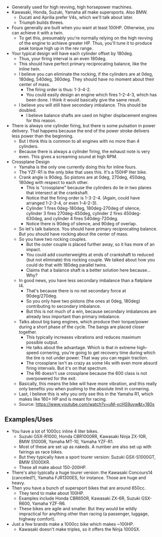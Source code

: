 - Generally used for high revving, high horsepower machines.
- Kawasaki, Honda, Suzuki, Yamaha all make supersports. Also BMW.
  - Ducati and Aprilia prefer V4s, which we'll talk about later.
  - Triumph builds threes.
- Fours generally are built when you want at least 100HP. Otherwise, you
  can achieve it with a twin.
  - To get this, presumably you're normally relying on the high revving
    of the engine to achieve greater HP. Thus, you'll tune it to produce
    peak torque high up in the rev range.
- Your typical design will have each cylinder offset by 180deg.
  - Thus, your firing interval is an even 180deg.
  - This should have perfect primary reciprocating balance, like the
    inline twin.
  - I believe you can eliminate the rocking, if the cylinders are at
    0deg, 180deg, 540deg, 360deg. They should have no moment about their
    center of mass.
    - The firing order is thus: 1-3-4-2.
    - You could easily design an engine which fires 1-2-4-3, which has
      been done. I think it would basically give the same result.
  - I believe you will still have secondary imbalance. This should be
    doubled.
    - I believe balance shafts are used on higher displacement engines
      for this reason.
- There is always one cylinder firing, but there is some pulsation in
  power delivery. That happens because the end of the power stroke
  delivers less power than the beginning.
  - But I think this is common to all engines with no more than 4
    cylinders.
  - Because there is always a cylinder firing, the exhaust note is very
    even. This gives a screaming sound at high RPM.
- Crossplane Design
  - Yamaha is the only one currently doing this for inline fours.
  - The YZF-R1 is the only bike that uses this. It's a 150HP liter bike.
  - Crank angle is 90deg. So pistons are at 0deg, 270deg, 450deg, 180deg
    with respect to each other.
    - This is "crossplane" because the cylinders do lie in two planes
      that intersect at the crankshaft.
    - Notice that the firing order is 1-3-2-4. (Again, could have
      arranged 1-2-3-4, or even 1-4-2-3).
    - Cylinder 1 fires 0deg-180deg, 180deg-270deg of silence, cylinder 3
      fires 270deg-450deg, cylinder 2 fires 450deg-630deg, and cylinder
      4 fires 540deg-720deg.
    - Notice there is 90deg of silence, and 90deg of overlap.
  - So let's talk balance. You should have primary reciprocating
    balance. But you should have rocking about the center of mass.
  - So you have two rocking couples.
    - But the outer couple is placed further away, so it has more of an
      impact.
    - You could add counterweights at ends of crankshaft to reduced (but
      not eliminate) this rocking couple. We talked about how you could
      do that with 180deg parallel twins.
    - Claims that a balance shaft is a better solution here because...
      Why?
  - In good news, you have less secondary imbalance than a flatplane I4.
    - That's because there is no net secondary force at 90deg/270deg.
    - So you only have two pistons (the ones at 0deg, 180deg)
      contributing to secondary imbalance.
    - But this is not much of a win, because secondary imbalances are
      already less important than primary imbalance.
  - Talks about big bang engines, which produce their torque/power
    during a short phase of the cycle. The bangs are placed closer
    together.
    - This typically increases vibrations and reduces maximum possible
      output.
    - He talks about the advantage. Which is that in extreme high-speed
      cornering, you're going to get recovery time during which the tire
      is not under power. That way you can regain traction.
    - The crossplane isn't as crazy as some I4s with even more absurd
      firing intervals. But it's on that spectrum.
    - The R6 doesn't use crossplane because the 600 class is not
      overpowered for the exit.
  - Basically, this means the bike will have more vibration, and this
    really only benefits you when pushing to the absolute limit in
    cornering.
  - Last, I believe this is why you only see this in the Yamaha R1,
    which makes like 160+ HP and is meant for racing.
  - Source: https://www.youtube.com/watch?v=uM-ycHS9uvw&t=180s

## Examples/Uses

- You have a lot of 1000cc inline 4 liter bikes.
  - Suzuki GSX-R1000, Honda CBR1000RR, Kawasaki Ninja ZX-10R, BMW
    S1000R, Yamaha MT-10, Yamaha YZF-R1.
  - Most of these are set up as nakeds. A number are also set up with
    fairings as race bikes.
  - But they typically have a sport tourer version: Suzuki GSX-S1000GT,
    BMW S1000XR.
  - These all make about 150-200HP.
- There's also typically a huge tourer version: the Kawasaki Concours14
  (canceled?), Yamaha FJR1300ES, for instance. Those are huge and heavy.
- Then you have a bunch of supersport bikes that are around 650cc.
  - They tend to make about 100HP.
  - Examples include Honda CBR650R, Kawasaki ZX-6R, Suzuki GSX-R600,
    Yamaha YZF-R6.
  - These bikes are agile and smaller. But they would be wildly
    impractical for anything other than racing (a passenger, luggage,
    highway comfort).
- Just a few brands make a 1000cc bike which makes ~100HP.
  - Kawasaki doesn't make triples, so it offers the Ninja 1000SX.
